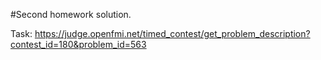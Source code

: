 #Second homework solution.

Task: https://judge.openfmi.net/timed_contest/get_problem_description?contest_id=180&problem_id=563
